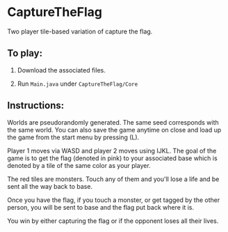 # CaptureTheFlag

Two player tile-based variation of capture the flag.

## To play:

1. Download the associated files.

2. Run `Main.java` under `CaptureTheFlag/Core`

## Instructions:

Worlds are pseudorandomly generated. The same seed corresponds with the same world. You can also save the game anytime on close and load up the game from the start menu by pressing (L).

Player 1 moves via WASD and player 2 moves using IJKL. The goal of the game is to get the flag (denoted in pink) to your associated base which is denoted by a tile of the same color as your player.

The red tiles are monsters. Touch any of them and you'll lose a life and be sent all the way back to base.

Once you have the flag, if you touch a monster, or get tagged by the other person, you will be sent to base and the flag put back where it is.

You win by either capturing the flag or if the opponent loses all their lives.
